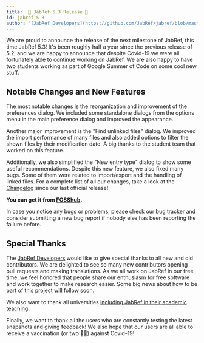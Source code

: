 ```yaml
---
title:  💉 JabRef 5.3 Release 💉
id: jabref-5-3
author: "[JabRef Developers](https://github.com/JabRef/jabref/blob/master/DEVELOPERS)"
---
```


We are proud to announce the release of the next milestone of JabRef, this time JabRef 5.3!
It's been roughly half a year since the previous release of 5.2, and we are happy to announce that despite Covid-19 we were all fortunately able to continue working on JabRef.
We are also happy to have two students working as part of Google Summer of Code on some cool new stuff.

## Notable Changes and New Features

The most notable changes is the reorganization and improvement of the preferences dialog. We included some standalone dialogs from the options menu in the main preference dialog and improved the appearance.

Another major improvement is the "Find unlinked files" dialog. We improved the import performance of many files and also added options to filter the shown files by their modification date. A big thanks to the student team that worked on this feature.

Additionally, we also simplified the "New entry type" dialog to show some useful recommendations.
Despite this new feature, we also fixed many bugs. Some of them were related to import/export and the handling of linked files.
For a complete list of all our changes, take a look at the [Changelog](https://github.com/JabRef/jabref/blob/master/CHANGELOG.md) since our last official release!

**You can get it from [FOSShub](https://www.fosshub.com/JabRef.html).**

In case you notice any bugs or problems, please check our  [bug tracker](https://github.com/JabRef/jabref/issues) and consider submitting a new bug report if nobody else has been reporting the failure before.

## Special Thanks

The [JabRef Developers](https://github.com/JabRef/jabref/blob/master/DEVELOPERS) would like to give special thanks to all new and old contributors. We are delighted to see so many new contributors opening pull requests and making translations. As we all work on JabRef in our free time, we feel honored that people share our enthusiasm for free software and work together to make research easier. Some big news about how to be part of this project will follow soon.

We also want to thank all universities [including JabRef in their academic teaching](https://devdocs.jabref.org/teaching).

Finally, we want to thank all the users who are constantly testing the latest snapshots and giving feedback!
We also hope that our users are all able to receive a vaccination (or two 💉💉) against Covid-19!
